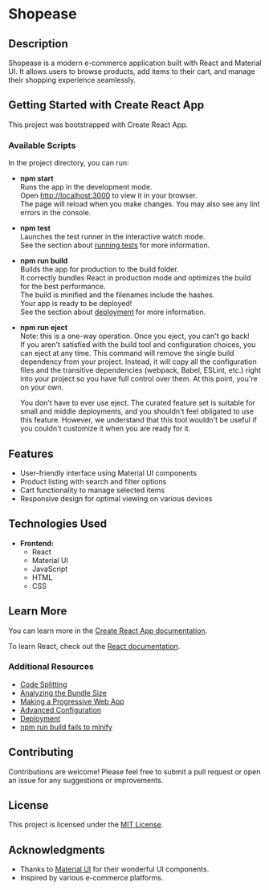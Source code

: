 # Shopease

## Description
Shopease is a modern e-commerce application built with React and Material UI. It allows users to browse products, add items to their cart, and manage their shopping experience seamlessly.

## Getting Started with Create React App
This project was bootstrapped with Create React App.

### Available Scripts
In the project directory, you can run:

- **npm start**  
  Runs the app in the development mode.  
  Open [http://localhost:3000](http://localhost:3000) to view it in your browser.  
  The page will reload when you make changes. You may also see any lint errors in the console.

- **npm test**  
  Launches the test runner in the interactive watch mode.  
  See the section about [running tests](https://facebook.github.io/create-react-app/docs/running-tests) for more information.

- **npm run build**  
  Builds the app for production to the build folder.  
  It correctly bundles React in production mode and optimizes the build for the best performance.  
  The build is minified and the filenames include the hashes.  
  Your app is ready to be deployed!  
  See the section about [deployment](https://facebook.github.io/create-react-app/docs/deployment) for more information.

- **npm run eject**  
  Note: this is a one-way operation. Once you eject, you can't go back!  
  If you aren't satisfied with the build tool and configuration choices, you can eject at any time. This command will remove the single build dependency from your project. Instead, it will copy all the configuration files and the transitive dependencies (webpack, Babel, ESLint, etc.) right into your project so you have full control over them. At this point, you're on your own.

  You don't have to ever use eject. The curated feature set is suitable for small and middle deployments, and you shouldn't feel obligated to use this feature. However, we understand that this tool wouldn't be useful if you couldn't customize it when you are ready for it.

## Features
- User-friendly interface using Material UI components
- Product listing with search and filter options
- Cart functionality to manage selected items
- Responsive design for optimal viewing on various devices

## Technologies Used
- **Frontend:** 
  - React
  - Material UI
  - JavaScript
  - HTML
  - CSS

## Learn More
You can learn more in the [Create React App documentation](https://facebook.github.io/create-react-app/docs/getting-started).

To learn React, check out the [React documentation](https://reactjs.org/docs/getting-started.html).

### Additional Resources
- [Code Splitting](https://facebook.github.io/create-react-app/docs/code-splitting)
- [Analyzing the Bundle Size](https://facebook.github.io/create-react-app/docs/analyzing-the-bundle-size)
- [Making a Progressive Web App](https://facebook.github.io/create-react-app/docs/making-a-progressive-web-app)
- [Advanced Configuration](https://facebook.github.io/create-react-app/docs/advanced-configuration)
- [Deployment](https://facebook.github.io/create-react-app/docs/deployment)
- [npm run build fails to minify](https://facebook.github.io/create-react-app/docs/troubleshooting#npm-run-build-fails-to-minify)

## Contributing
Contributions are welcome! Please feel free to submit a pull request or open an issue for any suggestions or improvements.

## License
This project is licensed under the [MIT License](LICENSE).

## Acknowledgments
- Thanks to [Material UI](https://mui.com/) for their wonderful UI components.
- Inspired by various e-commerce platforms.
